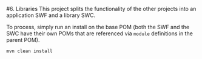 #6. Libraries
This project splits the functionality of the other projects into an application SWF and a library SWC. 

To process, simply run an install on the base POM (both the SWF and the SWC have their own POMs that are referenced via `module` definitions in the parent POM). 

	mvn clean install

